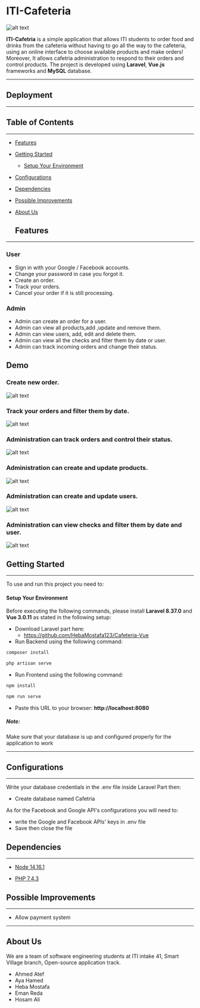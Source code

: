 # ITI-Cafeteria

![alt text](https://github.com/HebaMostafa123/Cafeteria-Vue/blob/feat-readme/demo/landingPage.png)

 **ITI-Cafetria** is a simple application that allows ITI students to order food and drinks from the cafeteria without having to go all the way to the cafeteria, using an online interface to choose available products and make orders! Moreover, It allows cafetria administration to respond to their orders and control products. The project is developed using  **Laravel**,  **Vue.js** frameworks and  **MySQL** database.

---

## Deployment

---

## Table of Contents

---

<!-- TOC -->

- [Features](#features)
- [Getting Started](#getting-started)
  - [Setup Your Environment](#setup-your-environment)
- [Configurations](#configurations)
- [Dependencies](#dependencies)
- [Possible Improvements](#possible-improvements)
- [About Us](#about-us)
  <!-- /TOC -->

  ## Features
---
### User
- Sign in with your Google / Facebook accounts.
- Change your password in case you forgot it.
- Create an order.
- Track your orders.
- Cancel your order if it is still processing.

### Admin
- Admin can create an order for a user.
- Admin can view all products,add ,update and remove them.
- Admin can view users, add, edit and delete them.
- Admin can view all the checks and filter them by date or user.
- Admin can track incoming orders and change their status.

## Demo

### Create new order.
![alt text](https://github.com/HebaMostafa123/Cafeteria-Vue/blob/feat-readme/demo/newOrder.gif)

### Track your orders and filter them by date.
![alt text](https://github.com/HebaMostafa123/Cafeteria-Vue/blob/feat-readme/demo/userOrders.gif)

### Administration can track orders and control their status.
![alt text](https://github.com/HebaMostafa123/Cafeteria-Vue/blob/feat-readme/demo/ordersAdmin.png)

### Administration can create and update products.
![alt text](https://github.com/HebaMostafa123/Cafeteria-Vue/blob/feat-readme/demo/products.png)

### Administration can create and update users.
![alt text](https://github.com/HebaMostafa123/Cafeteria-Vue/blob/feat-readme/demo/users.png)

### Administration can view checks and filter them by date and user.
![alt text](https://github.com/HebaMostafa123/Cafeteria-Vue/blob/feat-readme/demo/checks.png)


## Getting Started

---

To use and run this project you need to:

#### Setup Your Environment

Before executing the following commands, please install **Laravel 8.37.0** and **Vue 3.0.11** as stated in the following setup:

- Download Laravel part here:
    - https://github.com/HebaMostafa123/Cafeteria-Vue
- Run Backend using the following command:
```bash
composer install

php artisan serve
```
- Run Frontend using the following command:
```bash
npm install

npm run serve
```
- Paste this URL to your browser:
 **http://localhost:8080**


 ##### Note:

Make sure that your database is up and configured properly for the application to work

---

## Configurations

---

Write your database credentials in the .env file inside Laravel Part then:

- Create database named Cafetria

As for the Facebook and Google API's configurations you will need to:

- write the Google and Facebook APIs' keys in .env file
- Save then close the file

## Dependencies

---

- [Node 14.16.1](https://nodejs.org/en/download/)

- [PHP 7.4.3](https://www.php.net/downloads.php)


## Possible Improvements

---

- Allow payment system

---

## About Us

We are a team of software engineering students at ITI intake 41, Smart Village branch, Open-source application track.

- Ahmed Atef
- Aya Hamed
- Heba Mostafa
- Eman Reda
- Hosam Ali

